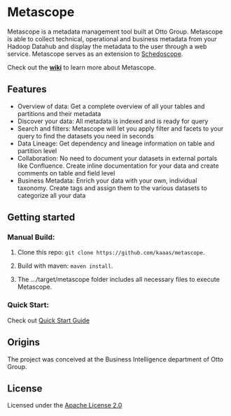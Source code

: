 # Metascope

Metascope is a metadata management tool built at Otto Group. Metascope is able to collect technical, operational and business metadata from your Hadoop Datahub and display the metadata to the user through a web service.
Metascope serves as an extension to [Schedoscope](https://github.com/ottogroup/schedoscope). 

Check out the [**wiki**](https://github.com/kaaas/metascope/wiki) to learn more about Metascope.

## Features

* Overview of data: Get a complete overview of all your tables and partitions and their metadata
* Discover your data: All metadata is indexed and is ready for query
* Search and filters: Metascope will let you apply filter and facets to your query to find the datasets you need in seconds
* Data Lineage: Get dependency and lineage information on table and partition level
* Collaboration: No need to document your datasets in external portals like Confluence. Create inline documentation for your data and create comments on table and field level
* Business Metadata: Enrich your data with your own, individual taxonomy. Create tags and assign them to the various datasets to categorize all your data  

## Getting started

### Manual Build:
1. Clone this repo: `git clone https://github.com/kaaas/metascope`.

2. Build with maven: `maven install`.

3. The .../target/metascope folder includes all necessary files to execute Metascope.

### Quick Start:
Check out [Quick Start Guide](https://github.com/kaaas/metascope/wiki/Quick-Start-Guide)

## Origins
The project was conceived at the Business Intelligence department of Otto Group.

## License
Licensed under the [Apache License 2.0](https://github.com/kaaas/metascope/blob/master/LICENSE)
